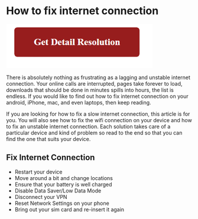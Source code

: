 
# How to fix internet connection

[![how to fix internet connection](red2.png)](https://github.com/tagwebie/how.to.fix.internet.connection)


There is absolutely nothing as frustrating as a lagging and unstable internet connection. Your online calls are interrupted, pages take forever to load, downloads that should be done in minutes spills into hours, the list is endless. If you would like to find out how to fix internet connection on your android, iPhone, mac, and even laptops, then keep reading.

If you are looking for how to fix a slow internet connection, this article is for you. You will also see how to fix the wifi connection on your device and how to fix an unstable internet connection.  Each solution takes care of a particular device and kind of problem so read to the end so that you can find the one that suits your device.


## Fix Internet Connection

* Restart your device
* Move around a bit and change locations
* Ensure that your battery is well charged
* Disable Data Saver/Low Data Mode
* Disconnect your VPN
* Reset Network Settings on your phone
* Bring out your sim card and re-insert it again
